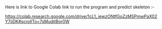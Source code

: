 
Here is link to Google Colab link to run the program and predict skeleton :- 

https://colab.research.google.com/drive/1cL1_jewzONtfGoZzMSPmwPaX02Y7iiDK#scrollTo=7sMuditBor0W

